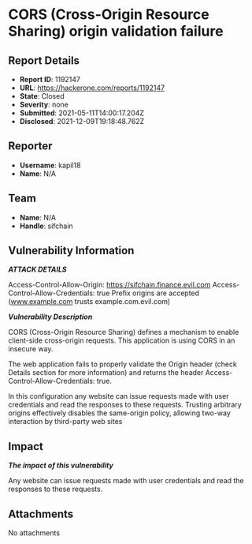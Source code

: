 # CORS (Cross-Origin Resource Sharing) origin validation failure

## Report Details
- **Report ID**: 1192147
- **URL**: https://hackerone.com/reports/1192147
- **State**: Closed
- **Severity**: none
- **Submitted**: 2021-05-11T14:00:17.204Z
- **Disclosed**: 2021-12-09T19:18:48.762Z

## Reporter
- **Username**: kapil18
- **Name**: N/A

## Team
- **Name**: N/A
- **Handle**: sifchain

## Vulnerability Information
***ATTACK  DETAILS***

Access-Control-Allow-Origin: https://sifchain.finance.evil.com
Access-Control-Allow-Credentials: true
Prefix origins are accepted (www.example.com trusts example.com.evil.com)


***Vulnerability Description***

CORS (Cross-Origin Resource Sharing) defines a mechanism to enable client-side cross-origin requests. This application is using CORS in an insecure way.

The web application fails to properly validate the Origin header (check Details section for more information) and returns the header Access-Control-Allow-Credentials: true.

In this configuration any website can issue requests made with user credentials and read the responses to these requests. Trusting arbitrary origins effectively disables the same-origin policy, allowing two-way interaction by third-party web sites

## Impact

***The impact of this vulnerability***

Any website can issue requests made with user credentials and read the responses to these requests.

## Attachments
No attachments

